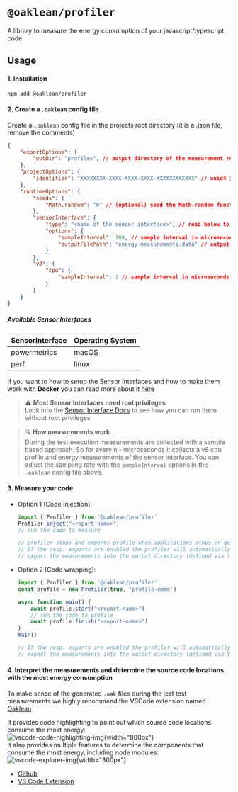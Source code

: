# `@oaklean/profiler`

A library to measure the energy consumption of your javascript/typescript code

## Usage

#### 1. Installation
`npm add @oaklean/profiler`

#### 2. Create a `.oaklean` config file

Create a `.oaklean` config file in the projects root directory (it is a .json file, remove the comments)
```json
{
	"exportOptions": {
		"outDir": "profiles", // output directory of the measurement reports, relative to the .oaklean file
	},
	"projectOptions": {
		"identifier": "XXXXXXXX-XXXX-XXXX-XXXX-XXXXXXXXXXXX" // uuid4 identifier string (must be self generated)
	},
	"runtimeOptions": {
		"seeds": {
			"Math.random": "0" // (optional) seed the Math.random function to ensure deterministic behaviour during tests
		},
		"sensorInterface": {
			"type": "<name of the sensor interface>", // read below to see which one is suitable for you
			"options": {
				"sampleInterval": 100, // sample interval in microseconds
				"outputFilePath": "energy-measurements.data" // output file of the energy measurements
			}
		},
		"v8": {
			"cpu": {
				"sampleInterval": 1 // sample interval in microseconds
			}
		}
	}
}
```

##### Available Sensor Interfaces

| SensorInterface | Operating System |
| --------------- | ---------------- |
| powermetrics    | macOS            |
| perf            | linux            |

If you want to how to setup the Sensor Interfaces and how to make them work with **Docker** you can read more about it [here](../../docs/SensorInterfaces.md)


> :warning: **Most Sensor Interfaces need root privileges**<br>
> Look into the [Sensor Interface Docs](../../docs/SensorInterfaces.md) to see how you can run them without root privileges

> :mag: **How measurements work**<br>
> During the test execution measurements are collected with a sample based approach. So for every n - microseconds it collects a v8 cpu profile and energy measurements of the sensor interface. You can adjust the sampling rate with the `sampleInterval` options in the `.oaklean` config file above.

#### 3. Measure your code

- Option 1 (Code Injection):
	```typescript
	import { Profiler } from '@oaklean/profiler'
	Profiler.inject("<report-name>")
	// run the code to measure

	// profiler stops and exports profile when applications stops or gets killed
	// If the resp. exports are enabled the profiler will automatically
	// export the measurements into the output directory (defined via the `.oaklean` config) `<rootDir>/<outDir>/<report-name>/`
	```

- Option 2 (Code wrapping):
	```typescript
	import { Profiler } from '@oaklean/profiler'
	const profile = new Profiler(true, 'profile-name')

	async function main() {
		await profile.start("<report-name>")
		// run the code to profile
		await profile.finish("<report-name>")
	}
	main()

	// If the resp. exports are enabled the profiler will automatically
	// export the measurements into the output directory (defined via the `.oaklean` config) `<rootDir>/<outDir>/<report-name>/`
	```

#### 4. Interpret the measurements and determine the source code locations with the most energy consumption

To make sense of the generated `.oak` files during the jest test measurements we highly recommend the VSCode extension named <a href="https://marketplace.visualstudio.com/items?itemName=HitabisGmbH.oaklean" target="_blank">Oaklean</a>

It provides code highlighting to point out which source code locations consume the most energy:
<br>
![vscode-code-highlighting-img](https://github.com/hitabisgmbh/oaklean/blob/main/images/vscode-code-highlighting.png?raw=true){width="800px"}
<br>
It also provides multiple features to determine the components that consume the most energy, including node modules:
<br>
![vscode-explorer-img](https://github.com/hitabisgmbh/oaklean/blob/main/images/vscode-explorer.png?raw=true){width="300px"}
<br>
- <a href="https://github.com/hitabisgmbh/oaklean-vscode" target="_blank">Github</a>
- <a href="https://marketplace.visualstudio.com/items?itemName=HitabisGmbH.oaklean" target="_blank">VS Code Extension</a>

